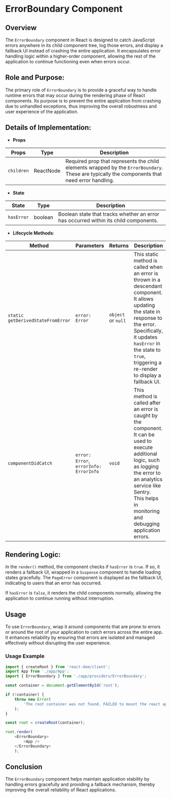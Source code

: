 # ErrorBoundary Component

## Overview
The `ErrorBoundary` component in React is designed to catch JavaScript errors anywhere in its child component tree, log those errors, and display a fallback UI instead of crashing the entire application. It encapsulates error handling logic within a higher-order component, allowing the rest of the application to continue functioning even when errors occur.

## Role and Purpose:
The primary role of `ErrorBoundary` is to provide a graceful way to handle runtime errors that may occur during the rendering phase of React components. Its purpose is to prevent the entire application from crashing due to unhandled exceptions, thus improving the overall robustness and user experience of the application.


## Details of Implementation:

- **Props**

| Props      | Type           | Description        | 
|------------|----------------|--------------------|
| `children` | ReactNode | Required prop that represents the child elements wrapped by the `ErrorBoundary`.<br/> These are typically the components that need error handling. |


- **State**

| State      | Type    | Description        | 
|------------|---------|--------------------|
| `hasError` | boolean | Boolean state that tracks whether an error has occurred within its child components. |

- **Lifecycle Methods**:

| Method                                           | Parameters                               | Returns            | Description                                                                 |
|--------------------------------------------------|------------------------------------------|--------------------|-----------------------------------------------------------------------------|
| `static getDerivedStateFromError`  | `error: Error`                           | `object` or `null` | This static method is called when an error is thrown in a descendant component. <br/>It allows updating the state in response to the error.<br/> Specifically, it updates `hasError` in the state to `true`, triggering a re-render to display a fallback UI. |
| `componentDidCatch` | `error: Error`, `errorInfo: ErrorInfo`   | `void`             | This method is called after an error is caught by the component. <br/>It can be used to execute additional logic, such as logging the error to an analytics service like Sentry. <br/>This helps in monitoring and debugging application errors. |

## **Rendering Logic**:

In the `render()` method, the component checks if `hasError` is `true`. If so, it renders a fallback UI, wrapped in a `Suspense` component to handle loading states gracefully. The `PageError` component is displayed as the fallback UI, indicating to users that an error has occurred.

If `hasError` is `false`, it renders the child components normally, allowing the application to continue running without interruption.


## Usage 
To use `ErrorBoundary`, wrap it around components that are prone to errors or around the root of your application to catch errors across the entire app. 
It enhances reliability by ensuring that errors are isolated and managed effectively without disrupting the user experience.

### Usage Example 
```typescript jsx
import { createRoot } from 'react-dom/client';
import App from './app/App';
import { ErrorBoundary } from './app/providers/ErrorBoundary';

const container = document.getElementById('root');

if (!container) {
    throw new Error(
        'The root container was not found. FAILED to mount the react application',
    );
}

const root = createRoot(container);

root.render(
    <ErrorBoundary>
        <App />
    </ErrorBoundary>
    );
```

## Conclusion 
The `ErrorBoundary` component helps maintain application stability by handling errors gracefully and providing a fallback mechanism, thereby improving the overall reliability of React applications.
